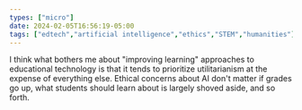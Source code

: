 ```yaml
---
types: ["micro"]
date: 2024-02-05T16:56:19-05:00
tags: ["edtech","artificial intelligence","ethics","STEM","humanities"]
---
```

I think what bothers me about "improving learning" approaches to educational technology is that it tends to prioritize utilitarianism at the expense of everything else. Ethical concerns about AI don't matter if grades go up, what students should learn about is largely shoved aside, and so forth.
